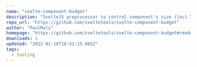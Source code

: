 ```yaml
---
name: "svelte-component-budget"
description: "SvelteJS preprocessor to control component's size (loc)."
repo_url: "https://github.com/sveltetools/svelte-component-budget"
author: "PaulMaly"
homepage: "https://github.com/sveltetools/svelte-component-budget#readme"
downloads: 1
updated: "2022-01-16T18:52:15.865Z"
tags: 
  - tooling
---
```

